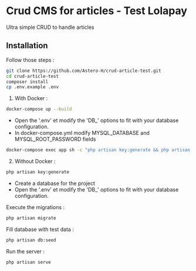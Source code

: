 # Crud CMS for articles - Test Lolapay

Ultra simple CRUD to handle articles

## Installation

Follow those steps :

```bash
git clone https://github.com/Astero-H/crud-article-test.git
cd crud-article-test
composer install
cp .env.example .env

```
1) With Docker :

```bash
docker-compose up --build
```
- Open the '.env' et modify the 'DB_' options to fit with your database configuration.
- In docker-compose.yml modify MYSQL_DATABASE and MYSQL_ROOT_PASSWORD fields

```bash
docker-compose exec app sh -c "php artisan key:generate && php artisan migrate && php artisan db:seed"
```


2) Without Docker :

```bash
php artisan key:generate
```

- Create a database for the project
- Open the '.env' et modify the 'DB_' options to fit with your database configuration.


Execute the migrations :
```bash
php artisan migrate

```

Fill database with test data :
```bash
php artisan db:seed
```

Run the server : 
```bash
php artisan serve

```

